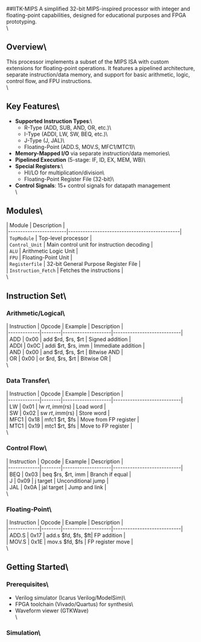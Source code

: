 ##IITK-MIPS
A simplified 32-bit MIPS-inspired processor with integer and floating-point capabilities, designed for educational purposes and FPGA prototyping.\
\
## Overview\
This processor implements a subset of the MIPS ISA with custom extensions for floating-point operations. It features a pipelined architecture, separate instruction/data memory, and support for basic arithmetic, logic, control flow, and FPU instructions.\
\
## Key Features\
- **Supported Instruction Types**:\
  - R-Type (ADD, SUB, AND, OR, etc.)\
  - I-Type (ADDI, LW, SW, BEQ, etc.)\
  - J-Type (J, JAL)\
  - Floating-Point (ADD.S, MOV.S, MFC1/MTC1)\
- **Memory-Mapped I/O** via separate instruction/data memories\
- **Pipelined Execution** (5-stage: IF, ID, EX, MEM, WB)\
- **Special Registers**:\
  - HI/LO for multiplication/division\
  - Floating-Point Register File (32-bit)\
- **Control Signals**: 15+ control signals for datapath management\
\
## Modules\
| Module                 | Description                                  |\
|------------------------|----------------------------------------------|\
| `TopModule`            | Top-level processor                          |\
| `Control_Unit`         | Main control unit for instruction decoding   |\
| `ALU`                  | Arithmetic Logic Unit                        |\
| `FPU`                  | Floating-Point Unit                          |\
| `Registerfile`         | 32-bit General Purpose Register File         |\
| `Instruction_Fetch`    | Fetches the instructions                     |\
\
## Instruction Set\
### Arithmetic/Logical\
| Instruction | Opcode | Example            | Description                |\
|-------------|--------|--------------------|----------------------------|\
| ADD         | 0x00   | add $rd, $rs, $rt  | Signed addition            |\
| ADDI        | 0x0C   | addi $rt, $rs, imm | Immediate addition         |\
| AND         | 0x00   | and $rd, $rs, $rt  | Bitwise AND                |\
| OR          | 0x00   | or $rd, $rs, $rt   | Bitwise OR                 |\
\
### Data Transfer\
| Instruction | Opcode | Example            | Description                |\
|-------------|--------|--------------------|----------------------------|\
| LW          | 0x01   | lw $rt, imm($rs)   | Load word                  |\
| SW          | 0x02   | sw $rt, imm($rs)   | Store word                 |\
| MFC1        | 0x18   | mfc1 $rt, $fs      | Move from FP register      |\
| MTC1        | 0x19   | mtc1 $rt, $fs      | Move to FP register        |\
\
### Control Flow\
| Instruction | Opcode | Example            | Description                |\
|-------------|--------|--------------------|----------------------------|\
| BEQ         | 0x03   | beq $rs, $rt, imm  | Branch if equal            |\
| J           | 0x09   | j target           | Unconditional jump         |\
| JAL         | 0x0A   | jal target         | Jump and link              |\
\
### Floating-Point\
| Instruction | Opcode | Example            | Description                |\
|-------------|--------|--------------------|----------------------------|\
| ADD.S       | 0x17   | add.s $fd, $fs, $ft| FP addition                |\
| MOV.S       | 0x1E   | mov.s $fd, $fs     | FP register move           |\
\
## Getting Started\
### Prerequisites\
- Verilog simulator (Icarus Verilog/ModelSim)\
- FPGA toolchain (Vivado/Quartus) for synthesis\
- Waveform viewer (GTKWave)\
\
### Simulation\
